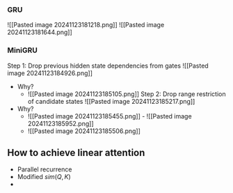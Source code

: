 ### GRU


![[Pasted image 20241123181218.png]]
![[Pasted image 20241123181644.png]]

### MiniGRU
Step 1: Drop previous hidden state dependencies from gates
![[Pasted image 20241123184926.png]]
- Why?
	- ![[Pasted image 20241123185105.png]]
Step 2: Drop range restriction of candidate states
![[Pasted image 20241123185217.png]]
- Why?
	- ![[Pasted image 20241123185455.png]]
																	- ![[Pasted image 20241123185952.png]]
	- ![[Pasted image 20241123185506.png]]



## How to achieve linear attention
- Parallel recurrence
- Modified $sim (Q,K)$
- 